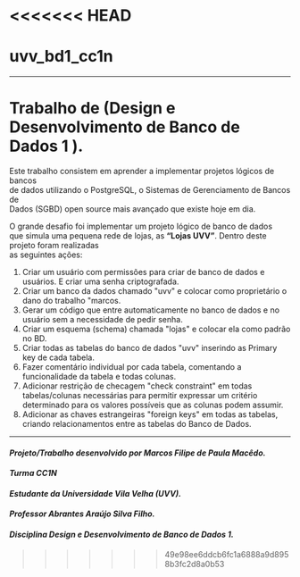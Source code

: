 <<<<<<< HEAD
=======
# uvv_bd1_cc1n
___
# Trabalho de (Design e Desenvolvimento de Banco de Dados 1 ).

   <p> 
Este trabalho consistem em aprender a implementar projetos lógicos de bancos <br>
de dados utilizando o PostgreSQL, o Sistemas de Gerenciamento de Bancos de <br>
Dados (SGBD) open source mais avançado que existe hoje em dia.
  </p>

O grande desafio foi implementar um projeto lógico de banco de dados <br>
que simula uma pequena rede de lojas, as **“Lojas UVV”**. Dentro deste projeto foram realizadas <br>
as seguintes ações:

1. Criar um usuário com permissões para criar de banco de dados e usuários. E criar uma senha criptografada.
2. Criar um banco da dados chamado "uvv" e colocar como proprietário o dano do trabalho "marcos.
3. Gerar um código que entre automaticamente no banco de dados e no usuário sem a necessidade de pedir senha.
4. Criar um esquema (schema) chamada "lojas" e colocar ela como padrão no BD.
5. Criar todas as tabelas do banco de dados "uvv" inserindo as Primary key de cada tabela.
6. Fazer comentário individual por cada tabela, comentando a funcionalidade da tabela e todas colunas. 
7. Adicionar restrição de checagem "check constraint" em todas tabelas/colunas necessárias para permitir expressar um critério determinado para os valores possíveis que as colunas podem assumir.
8. Adicionar as chaves estrangeiras "foreign keys"  em todas as tabelas, criando relacionamentos entre as tabelas do Banco de Dados.
___
#### *Projeto/Trabalho desenvolvido por Marcos Filipe de Paula Macêdo.*
####  *Turma CC1N*
#### *Estudante da Universidade Vila Velha (UVV).*
#### *Professor Abrantes Araújo Silva Filho.*
#### *Disciplina Design e Desenvolvimento de Banco de Dados 1.*
>>>>>>> 49e98ee6ddcb6fc1a6888a9d8958b3fc2d8a0b53
